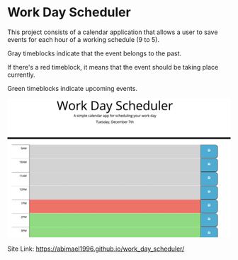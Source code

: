 # Work Day Scheduler

This project consists of a calendar application that allows a user to save events for each hour of a working schedule (9 to 5). 

Gray timeblocks indicate that the event belongs to the past.

If there's a red timeblock, it means that the event should be taking place currently.

Green timeblocks indicate upcoming events. 

![Site screenshot](images/project_screenshot.png)

Site Link: https://abimael1996.github.io/work_day_scheduler/
